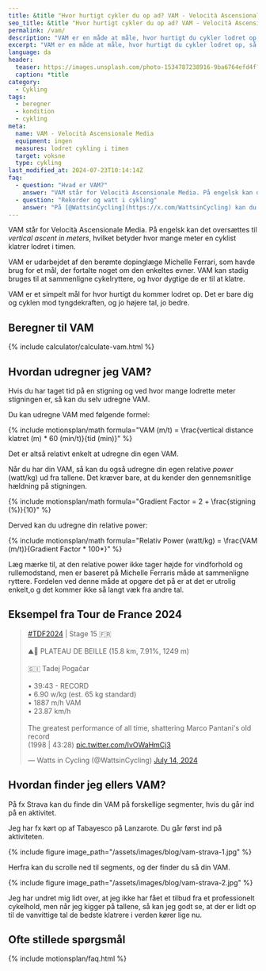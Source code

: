 ```yaml
---
title: &title "Hvor hurtigt cykler du op ad? VAM - Velocità Ascensionale Media"
seo_title: &title "Hvor hurtigt cykler du op ad? VAM - Velocità Ascensionale Media"
permalink: /vam/
description: "VAM er en måde at måle, hvor hurtigt du cykler lodret op, så du kan sammenligne dig med de bedste klatrere i verden."
excerpt: "VAM er en måde at måle, hvor hurtigt du cykler lodret op, så du kan sammenligne dig med de bedste klatrere i verden."
language: da
header:
  teaser: https://images.unsplash.com/photo-1534787238916-9ba6764efd4f?q=10&w=400&h=300&auto=format&fit=crop&ixlib=rb-4.0.3&ixid=M3wxMjA3fDB8MHxwaG90by1wYWdlfHx8fGVufDB8fHx8fA%3D%3D
  caption: *title
category:
  - Cykling
tags:
  - beregner
  - kondition
  - cykling
meta:
  name: VAM - Velocità Ascensionale Media
  equipment: ingen
  measures: lodret cykling i timen
  target: voksne
  type: cykling
last_modified_at: 2024-07-23T10:14:14Z
faq:
  - question: "Hvad er VAM?"
    answer: "VAM står for Velocità Ascensionale Media. På engelsk kan det oversættes til _vertical ascent in meters_, hvilket betyder hvor mange meter en cyklist klatrer lodret i timen."
  - question: "Rekorder og watt i cykling"
    answer: "På [@WattsinCycling](https://x.com/WattsinCycling) kan du følge med i de vilde rekorder der bliver kørt i øjeblikket i cykling."
---
```


VAM står for Velocità Ascensionale Media. På engelsk kan det oversættes til _vertical ascent in meters_, hvilket betyder hvor mange meter en cyklist klatrer lodret i timen.

VAM er udarbejdet af den berømte dopinglæge Michelle Ferrari, som havde brug for et mål, der fortalte noget om den enkeltes evner. VAM kan stadig bruges til at sammenligne cykelryttere, og hvor dygtige de er til at klatre.

VAM er et simpelt mål for hvor hurtigt du kommer lodret op. Det er bare dig og cyklen mod tyngdekraften, og jo højere tal, jo bedre.

## Beregner til VAM

{% include calculator/calculate-vam.html %}

## Hvordan udregner jeg VAM?

Hvis du har taget tid på en stigning og ved hvor mange lodrette meter stigningen er, så kan du selv udregne VAM.

Du kan udregne VAM med følgende formel:

{% include motionsplan/math formula="VAM (m/t) = \frac{vertical distance klatret (m) * 60 (min/t)}{tid (min)}" %}

Det er altså relativt enkelt at udregne din egen VAM.

Når du har din VAM, så kan du også udregne din egen relative _power_ (watt/kg) ud fra tallene. Det kræver bare, at du kender den gennemsnitlige hældning på stigningen.

{% include motionsplan/math formula="Gradient Factor = 2 + \frac{stigning (%)}{10}" %}

Derved kan du udregne din relative power:

{% include motionsplan/math formula="Relativ Power (watt/kg) = \frac{VAM (m/t)}{Gradient Factor * 100*}" %}

Læg mærke til, at den relative power ikke tager højde for vindforhold og rullemodstand, men er baseret på Michelle Ferraris måde at sammenligne ryttere. Fordelen ved denne måde at opgøre det på er at det er utrolig enkelt,o g det kommer ikke så langt væk fra andre tal.

## Eksempel fra Tour de France 2024

<blockquote class="twitter-tweet"><p lang="en" dir="ltr"><a href="https://twitter.com/hashtag/TDF2024?src=hash&amp;ref_src=twsrc%5Etfw">#TDF2024</a> | Stage 15 🇫🇷<br><br>⛰️🏁 PLATEAU DE BEILLE (15.8 km, 7.91%, 1249 m)<br><br>🇸🇮 Tadej Pogačar <br><br>• 39:43 - RECORD<br>• 6.90 w/kg (est. 65 kg standard)<br>• 1887 m/h VAM<br>• 23.87 km/h<br><br>The greatest performance of all time, shattering Marco Pantani&#39;s old record<br>(1998 | 43:28) <a href="https://t.co/IvOWaHmCj3">pic.twitter.com/IvOWaHmCj3</a></p>&mdash; Watts in Cycling (@WattsinCycling) <a href="https://twitter.com/WattsinCycling/status/1812516460578639997?ref_src=twsrc%5Etfw">July 14, 2024</a></blockquote> <script async src="https://platform.twitter.com/widgets.js" charset="utf-8"></script>

## Hvordan finder jeg ellers VAM?

På fx Strava kan du finde din VAM på forskellige segmenter, hvis du går ind på en aktivitet.

Jeg har fx kørt op af Tabayesco på Lanzarote. Du går først ind på aktiviteten.

{% include figure image_path="/assets/images/blog/vam-strava-1.jpg" %}

Herfra kan du scrolle ned til segments, og der finder du så din VAM.

{% include figure image_path="/assets/images/blog/vam-strava-2.jpg" %}

Jeg har undret mig lidt over, at jeg ikke har fået et tilbud fra et professionelt cykelhold, men når jeg kigger på tallene, så kan jeg godt se, at der er lidt op til de vanvittige tal de bedste klatrere i verden kører lige nu.

## Ofte stillede spørgsmål

{% include motionsplan/faq.html %}